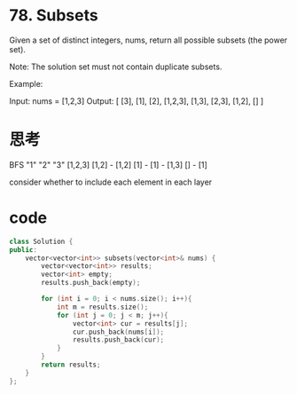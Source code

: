 # 78. Subsets
Given a set of distinct integers, nums, return all possible subsets (the power set).

Note: The solution set must not contain duplicate subsets.

Example:

Input: nums = [1,2,3]
Output:
[
  [3],
  [1],
  [2],
  [1,2,3],
  [1,3],
  [2,3],
  [1,2],
  []
]

# 思考
BFS 
  "1"   "2"    "3"
                  [1,2,3]
          [1,2] - [1,2]
     [1] - [1]  - [1,3]
[] -              [1]

consider whether to include each element in each layer

# code
```c++
class Solution {
public:
    vector<vector<int>> subsets(vector<int>& nums) {
        vector<vector<int>> results;
        vector<int> empty;
        results.push_back(empty);

        for (int i = 0; i < nums.size(); i++){
            int m = results.size();
            for (int j = 0; j < m; j++){
                vector<int> cur = results[j];
                cur.push_back(nums[i]);
                results.push_back(cur);
            }
        }
        return results;
    }
};
```